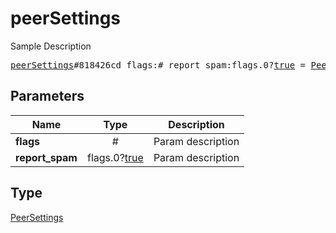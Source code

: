 # peerSettings

Sample Description

<pre>
<a href="../constructor/peerSettings.md">peerSettings</a>#818426cd flags:# report_spam:flags.0?<a href="../type/true.md">true</a> = <a href="../type/PeerSettings.md">PeerSettings</a>;
</pre>
## Parameters

| Name | Type | Description |
|------|:----:|-------------|
| **flags** | # | Param description |
| **report_spam** | flags.0?<a href="../type/true.md">true</a> | Param description |

## Type

<a href="../type/PeerSettings.md">PeerSettings</a>
